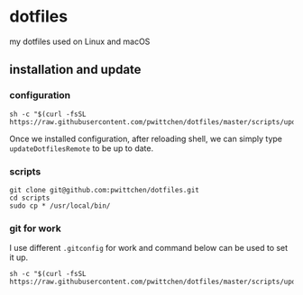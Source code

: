 dotfiles
========
my dotfiles used on Linux and macOS

installation and update
-----------------------

### configuration

```
sh -c "$(curl -fsSL https://raw.githubusercontent.com/pwittchen/dotfiles/master/scripts/updateDotfiles)"
```

Once we installed configuration, after reloading shell, we can simply type `updateDotfilesRemote` to be up to date.

### scripts

```
git clone git@github.com:pwittchen/dotfiles.git
cd scripts
sudo cp * /usr/local/bin/
```

### git for work

I use different `.gitconfig` for work and command below can be used to set it up.

```
sh -c "$(curl -fsSL https://raw.githubusercontent.com/pwittchen/dotfiles/master/scripts/updateGitForWork)"
```
